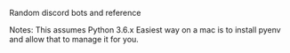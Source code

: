 Random discord bots and reference


Notes:
This assumes Python 3.6.x
Easiest way on a mac is to install pyenv and allow that to manage it for you.


